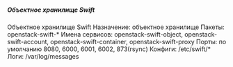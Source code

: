 ##### Объектное хранилище Swift

Объектное хранилище Swift
Назначение: объектное хранилище
Пакеты: openstack-swift-*
Имена сервисов: openstack-swift-object, openstack-swift-account, openstack-swift-container, openstack-swift-proxy
Порты: по умолчанию 8080, 6000, 6001, 6002, 873(rsync)
Конфиги: /etc/swift/*
Логи: /var/log/messages